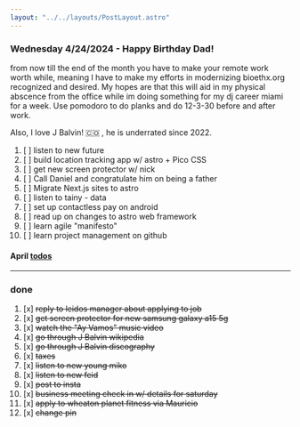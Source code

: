 ```yaml
---
layout: "../../layouts/PostLayout.astro"
---
```


### Wednesday 4/24/2024 - Happy Birthday Dad!
from now till the end of the month you have to make your remote work worth while,
meaning I have to make my efforts in modernizing bioethx.org recognized and desired.
My hopes are that this will aid in my physical abscence from the office while im doing something for my dj career miami for a week.
Use pomodoro to do planks and do 12-3-30 before and after work.

Also, I love J Balvin! 🇨🇴
, he is underrated since 2022.

1. [ ] listen to new future
2. [ ] build location tracking app w/ astro + Pico CSS
3. [ ] get new screen protector w/ nick
4. [ ] Call Daniel and congratulate him on being a father
5. [ ] Migrate Next.js sites to astro
6. [ ] listen to tainy - data
7. [ ] set up contactless pay on android
8. [ ] read up on changes to astro web framework
9. [ ] learn agile "manifesto"
10. [ ] learn project management on github

#### April [todos](/posts/april)

---
### done
1. [x] ~~reply to leidos manager about applying to job~~
2. [x] ~~get screen protector for new samsung galaxy a15 5g~~
3. [x] ~~watch the "Ay Vamos" music video~~
4. [x] ~~go through J Balvin wikipedia~~
5. [x] ~~go through J Balvin discography~~
6. [x] ~~taxes~~
7. [x] ~~listen to new young miko~~
8. [x] ~~listen to new feid~~
9. [x] ~~post to insta~~
10. [x] ~~business meeting check in w/ details for saturday~~
11. [x] ~~apply to wheaton planet fitness via Mauricio~~
12. [x] ~~change pin~~
